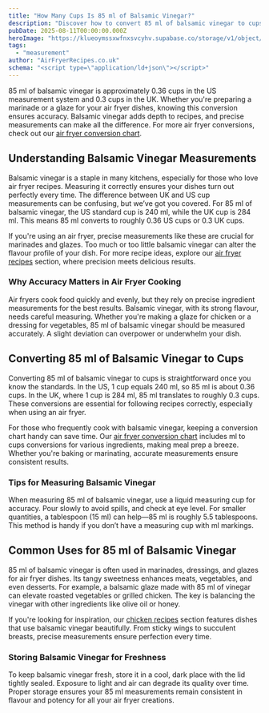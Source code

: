 ```yaml
---
title: "How Many Cups Is 85 ml of Balsamic Vinegar?"
description: "Discover how to convert 85 ml of balsamic vinegar to cups for perfect recipes every time. Includes UK and US measurements for accuracy."
pubDate: 2025-08-11T00:00:00.000Z
heroImage: "https://klueoymssxwfnxsvcyhv.supabase.co/storage/v1/object/public/md/how-many-cups-is-85-ml-of-balsamic-vinegar-c6c2cba9.webp"
tags:
  - "measurement"
author: "AirFryerRecipes.co.uk"
schema: "<script type=\"application/ld+json\"></script>"
---
```


<p>85 ml of balsamic vinegar is approximately 0.36 cups in the US measurement system and 0.3 cups in the UK. Whether you're preparing a marinade or a glaze for your air fryer dishes, knowing this conversion ensures accuracy. Balsamic vinegar adds depth to recipes, and precise measurements can make all the difference. For more air fryer conversions, check out our <a href=https://www.airfryerrecipe.co.uk/air-fryer-conversion-chart>air fryer conversion chart</a>.</p>

<h2>Understanding Balsamic Vinegar Measurements</h2>
<p>Balsamic vinegar is a staple in many kitchens, especially for those who love air fryer recipes. Measuring it correctly ensures your dishes turn out perfectly every time. The difference between UK and US cup measurements can be confusing, but we’ve got you covered. For 85 ml of balsamic vinegar, the US standard cup is 240 ml, while the UK cup is 284 ml. This means 85 ml converts to roughly 0.36 US cups or 0.3 UK cups.</p>
<p>If you're using an air fryer, precise measurements like these are crucial for marinades and glazes. Too much or too little balsamic vinegar can alter the flavour profile of your dish. For more recipe ideas, explore our <a href=https://www.airfryerrecipe.co.uk/recipes>air fryer recipes</a> section, where precision meets delicious results.</p>

<h3>Why Accuracy Matters in Air Fryer Cooking</h3>
<p>Air fryers cook food quickly and evenly, but they rely on precise ingredient measurements for the best results. Balsamic vinegar, with its strong flavour, needs careful measuring. Whether you're making a glaze for chicken or a dressing for vegetables, 85 ml of balsamic vinegar should be measured accurately. A slight deviation can overpower or underwhelm your dish.</p>

<h2>Converting 85 ml of Balsamic Vinegar to Cups</h2>
<p>Converting 85 ml of balsamic vinegar to cups is straightforward once you know the standards. In the US, 1 cup equals 240 ml, so 85 ml is about 0.36 cups. In the UK, where 1 cup is 284 ml, 85 ml translates to roughly 0.3 cups. These conversions are essential for following recipes correctly, especially when using an air fryer.</p>
<p>For those who frequently cook with balsamic vinegar, keeping a conversion chart handy can save time. Our <a href=https://www.airfryerrecipe.co.uk/air-fryer-conversion-chart>air fryer conversion chart</a> includes ml to cups conversions for various ingredients, making meal prep a breeze. Whether you're baking or marinating, accurate measurements ensure consistent results.</p>

<h3>Tips for Measuring Balsamic Vinegar</h3>
<p>When measuring 85 ml of balsamic vinegar, use a liquid measuring cup for accuracy. Pour slowly to avoid spills, and check at eye level. For smaller quantities, a tablespoon (15 ml) can help—85 ml is roughly 5.5 tablespoons. This method is handy if you don’t have a measuring cup with ml markings.</p>

<h2>Common Uses for 85 ml of Balsamic Vinegar</h2>
<p>85 ml of balsamic vinegar is often used in marinades, dressings, and glazes for air fryer dishes. Its tangy sweetness enhances meats, vegetables, and even desserts. For example, a balsamic glaze made with 85 ml of vinegar can elevate roasted vegetables or grilled chicken. The key is balancing the vinegar with other ingredients like olive oil or honey.</p>
<p>If you're looking for inspiration, our <a href=https://www.airfryerrecipe.co.uk/recipe-category/chicken>chicken recipes</a> section features dishes that use balsamic vinegar beautifully. From sticky wings to succulent breasts, precise measurements ensure perfection every time.</p>

<h3>Storing Balsamic Vinegar for Freshness</h3>
<p>To keep balsamic vinegar fresh, store it in a cool, dark place with the lid tightly sealed. Exposure to light and air can degrade its quality over time. Proper storage ensures your 85 ml measurements remain consistent in flavour and potency for all your air fryer creations.</p>